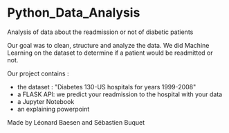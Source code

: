 # Python_Data_Analysis
Analysis of data about the readmission or not of diabetic patients

Our goal was to clean, structure and analyze the data. We did Machine Learning on the dataset to determine if a patient would be readmitted or not.

Our project contains :
- the dataset : "Diabetes 130-US hospitals for years 1999-2008"
- a FLASK API: we predict your readmission to the hospital with your data 
- a Jupyter Notebook
- an explaining powerpoint 

Made by Léonard Baesen and Sébastien Buquet
